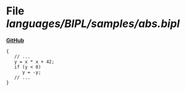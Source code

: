 # File _languages/BIPL/samples/abs.bipl_
**[GitHub](https://github.com/softlang/yas/blob/master/languages/BIPL/samples/abs.bipl)**
```
{
   // ...
   y = x * x + 42;
   if (y < 0)
      y = -y;
   // ...
}
```
